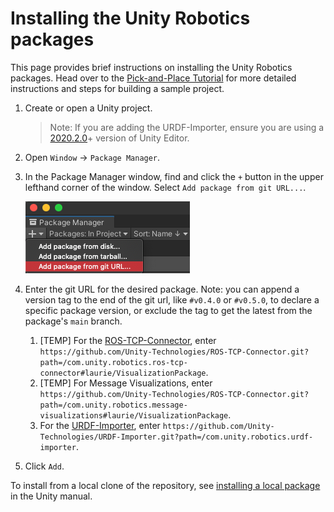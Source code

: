 # Installing the Unity Robotics packages

This page provides brief instructions on installing the Unity Robotics packages. Head over to the [Pick-and-Place Tutorial](pick_and_place/README.md) for more detailed instructions and steps for building a sample project.

1. Create or open a Unity project.
    > Note: If you are adding the URDF-Importer, ensure you are using a [2020.2.0](https://unity3d.com/unity/whats-new/2020.2.0)+ version of Unity Editor.

1. Open `Window` -> `Package Manager`.

1. In the Package Manager window, find and click the `+` button in the upper lefthand corner of the window. Select `Add package from git URL...`.

    ![](../images/packman.png)

1. Enter the git URL for the desired package. Note: you can append a version tag to the end of the git url, like `#v0.4.0` or `#v0.5.0`, to declare a specific package version, or exclude the tag to get the latest from the package's `main` branch.
   1. [TEMP] For the [ROS-TCP-Connector](https://github.com/Unity-Technologies/ROS-TCP-Connector), enter `https://github.com/Unity-Technologies/ROS-TCP-Connector.git?path=/com.unity.robotics.ros-tcp-connector#laurie/VisualizationPackage`.
   2. [TEMP] For Message Visualizations, enter `https://github.com/Unity-Technologies/ROS-TCP-Connector.git?path=/com.unity.robotics.message-visualizations#laurie/VisualizationPackage`.
   3. For the [URDF-Importer](https://github.com/Unity-Technologies/URDF-Importer), enter `https://github.com/Unity-Technologies/URDF-Importer.git?path=/com.unity.robotics.urdf-importer`.

2. Click `Add`.

To install from a local clone of the repository, see [installing a local package](https://docs.unity3d.com/Manual/upm-ui-local.html) in the Unity manual.
